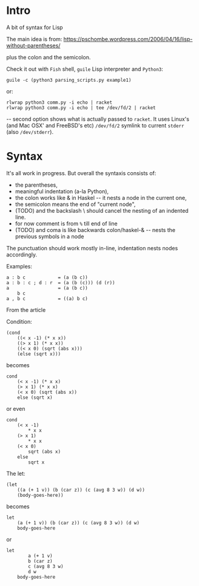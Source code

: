 Intro
=====

A bit of syntax for Lisp

The main idea is from:
https://pschombe.wordpress.com/2006/04/16/lisp-without-parentheses/

plus the colon and the semicolon.

Check it out with `Fish` shell, `guile` Lisp interpreter and `Python3`:

	guile -c (python3 parsing_scripts.py example1)

or:

	rlwrap python3 comm.py -i echo | racket
	rlwrap python3 comm.py -i echo | tee /dev/fd/2 | racket

-- second option shows what is actually passed to `racket`.
It uses Linux's (and Mac OSX' and FreeBSD's etc) `/dev/fd/2` symlink to current `stderr` (also `/dev/stderr`).





Syntax
======

It's all work in progress.
But overall the syntaxis consists of:

* the parentheses,
* meaningful indentation (a-la Python),
* the colon works like & in Haskel -- it nests a node in the current one,
* the semicolon means the end of "current node",
* (TODO) and the backslash \ should cancel the nesting of an indented line.
* for now comment is from `%` till end of line
* (TODO) and coma is like backwards colon/haskel-& -- nests the previous symbols in a node

The punctuation should work mostly in-line,
indentation nests nodes accordingly.

Examples:

	a : b c            = (a (b c))
	a : b : c ; d : r  = (a (b (c))) (d (r))
	a                  = (a (b c))
		b c
	a , b c            = ((a) b c)

From the article

Condition:

	(cond
		((< x -1) (* x x))
		((> x 1) (* x x))
		((< x 0) (sqrt (abs x)))
		(else (sqrt x)))

becomes

	cond
		(< x -1) (* x x)
		(> x 1) (* x x)
		(< x 0) (sqrt (abs x))
		else (sqrt x)

or even

	cond
		(< x -1)
			* x x
		(> x 1)
			* x x
		(< x 0)
			sqrt (abs x)
		else
			sqrt x

The let:

	(let
		((a (+ 1 v)) (b (car z)) (c (avg 8 3 w)) (d w))
		(body-goes-here))

becomes

	let
		(a (+ 1 v)) (b (car z)) (c (avg 8 3 w)) (d w)
		body-goes-here

or

	let
			a (+ 1 v) 
			b (car z)
			c (avg 8 3 w)
			d w
		body-goes-here


